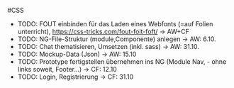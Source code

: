 #CSS
- TODO: FOUT einbinden für das Laden eines Webfonts (=auf Folien unterricht), https://css-tricks.com/fout-foit-foft/
-> AW+CF
- TODO: NG-File-Struktur (module,Componente) anlegen
-> AW: 6.10.
- TODO: Chat thematisieren, Umsetzen (inkl. sass)
-> AW: 31.10.
- TODO: Mockup-Data (Json)
-> AW: 15.10
- TODO: Prototype fertigstellen übernehmen ins NG (Module Nav, - ohne links soweit, Footer...)
-> CF: 12.10
- TODO: Login, Registrierung
-> CF: 31.10


